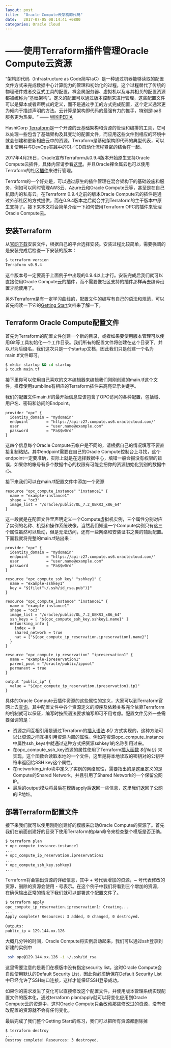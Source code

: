 ```yaml
---
layout: post
title:  "Oracle Compute云架构即代码"
date:   2017-07-05 08:14:41 +0800
categories: Oracle Cloud
---
```

# ——使用Terraform插件管理Oracle Compute云资源
“架构即代码（Infrastructure as Code简写IaC）是一种通过机器能够读取的配置文件方式来完成数据中心计算能力的管理和初始化的过程，这个过程替代了传统的物理硬件或者交互式工具的配置。裸金属服务器、虚拟机以及与其相关的配置资源都被统称为“基础架构”。定义的配置可以通过版本控制来进行管理，这些配置文件可以是脚本或者声明式的定义，而不是通过手工的方式完成配置，这个定义通常更为倾向于描述声明的方法。云计算是架构即代码的最强有力的推手，特别是IaaS服务更为热衷。“—— [WIKIPEDIA](https://en.wikipedia.org/wiki/Infrastructure_as_Code)
HashiCorp [Terraform](https://terraform.io/)是一个开源的云基础架构和资源的管理和编排的工具，它可以处理一些包含了基础架构及其变动的配置文件，而应用这些文件到相应的环境中就会创建和更新相应云中的资源。Terraform是基础架构即代码的典型代表，可以重复使用并与DevOps实践中的CI／CD自动化流程紧密的结合在一起。
2017年4月26日，Oracle宣布Terraform从0.9.4版本开始原生支持Oracle Compute云插件，具体内容请参看[这里](https://blogs.oracle.com/developers/announcing-built-in-terraform-provider-for-oracle-compute-cloud)。并且Oracle裸金属云也可以使用Terraform的社区[插件](http://blogs.oracle.com/developers/terraform-and-oracle-bare-metal-cloud-services)来进行管理。
Terraform的一个好处是，可以通过原生的插件管理在混合架构下的基础设施和服务，例如可以同时管理AWS云、Azure云和Oracle Compute云等，甚至是在自己机房内的私有云。在Terraform 0.9.4之前的版本Oracle Compute云的插件是通过外部社区的方式提供，而在0.9.4版本之后就合并到Terraform的主干版本中原生支持了。接下来本文将会简单介绍一下如何使用Terraform OPC的插件来管理Oracle Compute云。

## 安装Terraform

从[官网下载](https://www.terraform.io/downloads.html)安装文件，根据自己的平台选择安装。安装过程比较简单，需要强调的是安装完成后检查一下安装的版本：

```bash
$ terraform version
Terraform v0.9.4
```

这个版本号一定要高于上面例子中出现的0.9.4以上才行。安装完成后我们就可以直接使用Oracle Compute云的插件，而不需要像社区支持的插件那样再去编译设置才能使用了。

另外Terraform是有一定学习曲线的，配置文件的编写有自己的语法和规范，可以首先阅读一下它的[Getting Start](https://www.terraform.io/intro/index.html)文档来了解一下。

## Terraform Oracle Compute配置文件

首先为Terraform的配置文件创建一个新的目录，或者如果要使用版本管理可以使用Git等工具初始化一个工作目录。我们所有的配置文件将创建在这个目录下，并以.tf为后缀名，我们这次只是一个startup文档，因此我们只是创建一个名为main.tf文件即可。

```bash
$ mkdir startup && cd startup
$ touch main.tf
```

接下里你可以使用自己喜欢的文本编辑器来编辑我们刚刚创建的main.tf这个文件，推荐使用sumbline有相应的Terraform插件来高亮显示关键字。

我们的配置文件main.tf的最开始信息应该包含了OPC访问的各种配置，包括域、用户名、密码和访问的Endpoint。

```
provider "opc" {
  identity_domain = "mydomain"
  endpoint        = "https://api-z27.compute.us6.oraclecloud.com/"
  user            = "user.name@example.com"
  password        = "Pa$$w0rd"
}
```

这四个信息每个Oracle Compute云帐户是不同的，请根据自己的情况填写不要直接复制粘贴。其中endpoint需要在自己的Oracle Compute控制台上寻找，这个endpoint一定要准确，实际上就是在选择数据中心，填错一般会报没有权限的错误，如果你的帐号有多个数据中心的权限有可能会把你的资源初始化到别的数据中心。

接下来我们可以在main.tf配置文件中添加一个资源

```
resource "opc_compute_instance" "instance1" {
  name = "example-instance1"
  shape = "oc3"
  image_list = "/oracle/public/OL_7.2_UEKR3_x86_64"
}
```
这一段就是在配置文件里声明定义一个Compute虚拟机实例，三个属性分别对应了实例的名称、机型和操作系统映像。当然我们知道一个Compute实例只有这三个属性虽然可以启动，但是无法访问，还有一些网络和安装证书之类的辅助配置。下面我就将完整的main.tf贴出来：

```
provider "opc" {
  identity_domain = "mydomain"
  endpoint        = "https://api-z27.compute.us6.oraclecloud.com/"
  user            = "user.name@example.com"
  password        = "Pa$$w0rd"
}
 
resource "opc_compute_ssh_key" "sshkey1" {
  name = "example-sshkey1"
  key = "${file("~/.ssh/id_rsa.pub")}"
}
 
resource "opc_compute_instance" "instance1" {
  name = "example-instance1"
  shape = "oc3"
  image_list = "/oracle/public/OL_7.2_UEKR3_x86_64"
  ssh_keys = [ "${opc_compute_ssh_key.sshkey1.name}" ]
  networking_info {
    index = 0
    shared_network = true
    nat = ["${opc_compute_ip_reservation.ipreservation1.name}"]
  }
}
 
resource "opc_compute_ip_reservation" "ipreservation1" {
  name = "example-ipreservation1"
  parent_pool = "/oracle/public/ippool"
  permanent = true
}
 
output "public_ip" {
  value = "${opc_compute_ip_reservation.ipreservation1.ip}"
}
```

具体的Oracle Compute云插件资源的这些属性的定义，大家可以到Terraform官网上去[查询](https://www.terraform.io/docs/providers/opc/index.html)，其中配置文件中各个资源定义的顺序及依赖关系完全依靠Terraform的机制就可以保证，编写时按照语法要求编写即可不用考虑。配置文件另外一些需要强调的是：

* 资源之间互相引用是通过Terraform的[插入语法](https://www.terraform.io/docs/configuration/interpolation.html) *${}* 方式实现的，这种方法可以让资源之间互相引用资源内部的属性。例如在资源opc_compute_instance中属性ssh_keys中就通过这种方式把资源sshkey1的名称引用过来。
* 在opc_compute_ssh_key资源的属性使用了Terraform[插入函数](https://www.terraform.io/docs/configuration/interpolation.html#built-in-functions) *${file()}* 来实现，这个函数会读取本地的一个文件，这里是将本地读取的密钥对的公钥字符串返回给SSH key这个属性。
* 在networking_info块中定义了实例的网络属性，需要指出的是这里定义的是Compute的Shared Network，并且引用了Shared Network的一个保留公网IP。
* 最后的output模块将最后在模版apply后返回一些信息，这里我们返回了公网的IP地址。

## 部署Terraform配置文件

接下来我们就可以使用刚刚创建好的模版来启动Oracle Compute的资源了。首先我们在前面创建好的目录下使用Terraform的plan命令来检查整个模版是否正确。

```bash
$ terraform plan
+ opc_compute_instance.instance1
...
+ opc_compute_ip_reservation.ipreservation1
...
+ opc_compute_ssh_key.sshkey1
...
```

Terraform将会输出资源的详细信息，其中 + 号代表增加的资源，~ 号代表修改的资源，删除的资源会使用 - 号表示。在这个例子中我们将看到三个增加的资源，在确保输出正常的情况下我们就可以部署这个配置文件了。

```bash
$ terraform apply
opc_compute_ip_reservation.ipreservation1: Creating...
...
Apply complete! Resources: 3 added, 0 changed, 0 destroyed.
 
Outputs:
public_ip = 129.144.xx.126
```

大概几分钟的时间，Oracle Compute将实例启动起来，我们可以通过ssh登录到新建的实例中

```bash
 ssh opc@129.144.xx.126 -i ~/.ssh/id_rsa
```

这里需要注意的是我们在模版中没有指定security list，这时Oracle Compute会自动使用默认的Default Security List，因此你必须确保在Default Security List中已经允许了SSH端口连接，这样才能保证SSH登录成功。

如果你的需求发生了变化可以直接修改这个配置文件，并使用版本管理系统实现配置文件的版本化，通过terraform plan/apply就可以将变化应用到Oracle Compute云的资源中，这时Oracle Compute只会改动那些修改过的资源，没有修改配置的资源就不会有任何变化。

最后完成了我们整个Getting Start的练习，我们可以把所有资源都删除掉

```bash
$ terraform destroy
...
Destroy complete! Resources: 3 destroyed.
```
